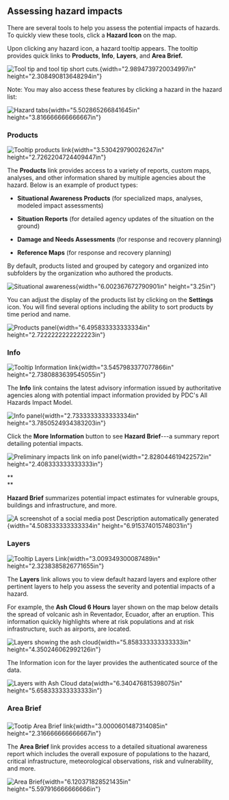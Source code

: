Assessing hazard impacts 
------------------------

There are several tools to help you assess the potential impacts of hazards. To quickly view these tools, click a **Hazard Icon** on the map.

Upon clicking any hazard icon, a hazard tooltip appears. The tooltip provides quick links to **Products**, **Info**, **Layers**, and **Area Brief.**

![Tool tip and tool tip short cuts.](https://github.com/LuigiBella/PDC_test/blob/master/media/chpt_2/media/image8.png){width="2.9894739720034997in" height="2.308490813648294in"}

Note: You may also access these features by clicking a hazard in the hazard list:

![Hazard tabs](https://github.com/LuigiBella/PDC_test/blob/master/media/chpt_2/media/image9.png){width="5.502865266841645in" height="3.816666666666667in"}

### Products

![Tooltip products link](https://github.com/LuigiBella/PDC_test/blob/master/media/chpt_2/media/image10.png){width="3.530429790026247in" height="2.7262204724409447in"}

The **Products** link provides access to a variety of reports, custom maps, analyses, and other information shared by multiple agencies about the hazard. Below is an example of product types:

-   **Situational Awareness Products** (for specialized maps, analyses, modeled impact assessments)

-   **Situation Reports** (for detailed agency updates of the situation on the ground)

-   **Damage and Needs Assessments** (for response and recovery planning)

-   **Reference Maps** (for response and recovery planning)

By default, products listed and grouped by category and organized into subfolders by the organization who authored the products.

![Situational awareness](https://github.com/LuigiBella/PDC_test/blob/master/media/chpt_2/media/image11.png){width="6.002367672790901in" height="3.25in"}

You can adjust the display of the products list by clicking on the **Settings** icon. You will find several options including the ability to sort products by time period and name.

![Products panel](https://github.com/LuigiBella/PDC_test/blob/master/media/chpt_2/media/image12.png){width="6.495833333333334in" height="2.7222222222222223in"}

### Info 

![Tooltip Information link](https://github.com/LuigiBella/PDC_test/blob/master/media/chpt_2/media/image13.png){width="3.5457983377077866in" height="2.7380883639545055in"}

The **Info** link contains the latest advisory information issued by authoritative agencies along with potential impact information provided by PDC's All Hazards Impact Model.

![Info panel](https://github.com/LuigiBella/PDC_test/blob/master/media/chpt_2/media/image14.png){width="2.7333333333333334in" height="3.7850524934383203in"}

Click the **More Information** button to see **Hazard Brief**---a summary report detailing potential impacts.

![Preliminary impacts link on info panel](https://github.com/LuigiBella/PDC_test/blob/master/media/chpt_2/media/image15.png){width="2.828044619422572in" height="2.408333333333333in"}

**\
**

**Hazard Brief** summarizes potential impact estimates for vulnerable groups, buildings and infrastructure, and more.

![A screenshot of a social media post Description automatically generated](https://github.com/LuigiBella/PDC_test/blob/master/media/chpt_2/media/image16.jpeg){width="4.508333333333334in" height="6.915374015748031in"}

### Layers

![Tooltip Layers Link](https://github.com/LuigiBella/PDC_test/blob/master/media/chpt_2/media/image17.png){width="3.009349300087489in" height="2.3238385826771655in"}

The **Layers** link allows you to view default hazard layers and explore other pertinent layers to help you assess the severity and potential impacts of a hazard.

For example, the **Ash Cloud 6 Hours** layer shown on the map below details the spread of volcanic ash in Reventador, Ecuador, after an eruption. This information quickly highlights where at risk populations and at risk infrastructure, such as airports, are located.

![Layers showing the ash cloud](https://github.com/LuigiBella/PDC_test/blob/master/media/chpt_2/media/image18.png){width="5.858333333333333in" height="4.350246062992126in"}

The Information icon for the layer provides the authenticated source of the data.

![Layers with Ash Cloud data](https://github.com/LuigiBella/PDC_test/blob/master/media/chpt_2/media/image19.png){width="6.340476815398075in" height="5.658333333333333in"}

### 

### Area Brief

### 

![Tootip Area Brief link](https://github.com/LuigiBella/PDC_test/blob/master/media/chpt_2/media/image20.png){width="3.0000601487314085in" height="2.316666666666667in"}

The **Area Brief** link provides access to a detailed situational awareness report which includes the overall exposure of populations to the hazard, critical infrastructure, meteorological observations, risk and vulnerability, and more.

![Area Brief](https://github.com/LuigiBella/PDC_test/blob/master/media/chpt_2/media/image21.jpeg){width="6.120371828521435in" height="5.597916666666666in"}